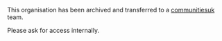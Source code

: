 This organisation has been archived and transferred to a [communitiesuk](https://github.com/communitiesuk) team. 

Please ask for access internally.
